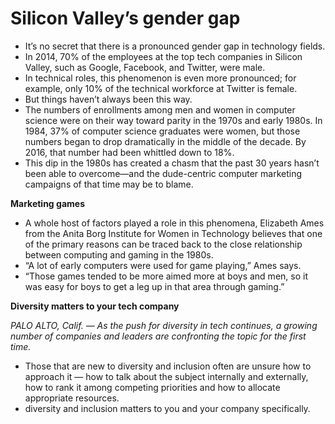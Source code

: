 # Silicon Valley’s gender gap

- It’s no secret that there is a pronounced gender gap in technology fields. 
- In 2014, 70% of the employees at the top tech companies in Silicon Valley, such as Google, Facebook, and Twitter, were male. 
- In technical roles, this phenomenon is even more pronounced; for example, only 10% of the technical workforce at Twitter is female.
- But things haven’t always been this way. 
- The numbers of enrollments among men and women in computer science were on their way toward parity in the 1970s and early 1980s. In 1984, 37% of computer science graduates were women, but those numbers began to drop dramatically in the middle of the decade. By 2016, that number had been whittled down to 18%. 
- This dip in the 1980s has created a chasm that the past 30 years hasn’t been able to overcome—and the dude-centric computer marketing campaigns of that time may be to blame.

**Marketing games**

- A whole host of factors played a role in this phenomena, Elizabeth Ames from the Anita Borg Institute for Women in Technology believes that one of the primary reasons can be traced back to the close relationship between computing and gaming in the 1980s. 
- “A lot of early computers were used for game playing,” Ames says. 
- “Those games tended to be more aimed more at boys and men, so it was easy for boys to get a leg up in that area through gaming.”

**Diversity matters to your tech company**

*PALO ALTO, Calif. — As the push for diversity in tech continues, a growing number of companies and leaders are confronting the topic for the first time.*

- Those that are new to diversity and inclusion often are unsure how to approach it — how to talk about the subject internally and externally, how to rank it among competing priorities and how to allocate appropriate resources. 
- diversity and inclusion matters to you and your company specifically.
